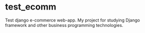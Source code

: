 # test_ecomm
Test django e-commerce web-app.
My project for studying Django framework and other business programming technologies.
